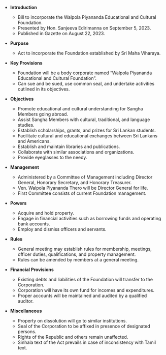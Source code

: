 - **Introduction**
  * Bill to incorporate the Walpola Piyananda Educational and Cultural Foundation.
  * Presented by Hon. Sanjeeva Edirimanna on September 5, 2023.
  * Published in Gazette on August 22, 2023.

- **Purpose**
  * Act to incorporate the Foundation established by Sri Maha Viharaya.

- **Key Provisions**
  * Foundation will be a body corporate named “Walpola Piyananda Educational and Cultural Foundation”.
  * Can sue and be sued, use common seal, and undertake activities outlined in its objectives.

- **Objectives**
  * Promote educational and cultural understanding for Sangha Members going abroad.
  * Assist Sangha Members with cultural, traditional, and language studies.
  * Establish scholarships, grants, and prizes for Sri Lankan students.
  * Facilitate cultural and educational exchanges between Sri Lankans and Americans.
  * Establish and maintain libraries and publications.
  * Collaborate with similar associations and organizations.
  * Provide eyeglasses to the needy.

- **Management**
  * Administered by a Committee of Management including Director General, Honorary Secretary, and Honorary Treasurer.
  * Ven. Walpola Piyananda Thero will be Director General for life.
  * First Committee consists of current Foundation management.

- **Powers**
  * Acquire and hold property.
  * Engage in financial activities such as borrowing funds and operating bank accounts.
  * Employ and dismiss officers and servants.

- **Rules**
  * General meeting may establish rules for membership, meetings, officer duties, qualifications, and property management.
  * Rules can be amended by members at a general meeting.

- **Financial Provisions**
  * Existing debts and liabilities of the Foundation will transfer to the Corporation.
  * Corporation will have its own fund for incomes and expenditures.
  * Proper accounts will be maintained and audited by a qualified auditor.

- **Miscellaneous**
  * Property on dissolution will go to similar institutions.
  * Seal of the Corporation to be affixed in presence of designated persons.
  * Rights of the Republic and others remain unaffected.
  * Sinhala text of the Act prevails in case of inconsistency with Tamil text.